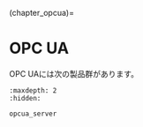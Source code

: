 (chapter_opcua)=
# OPC UA

OPC UAには次の製品群があります。



```{toctree}
:maxdepth: 2
:hidden:

opcua_server
```
